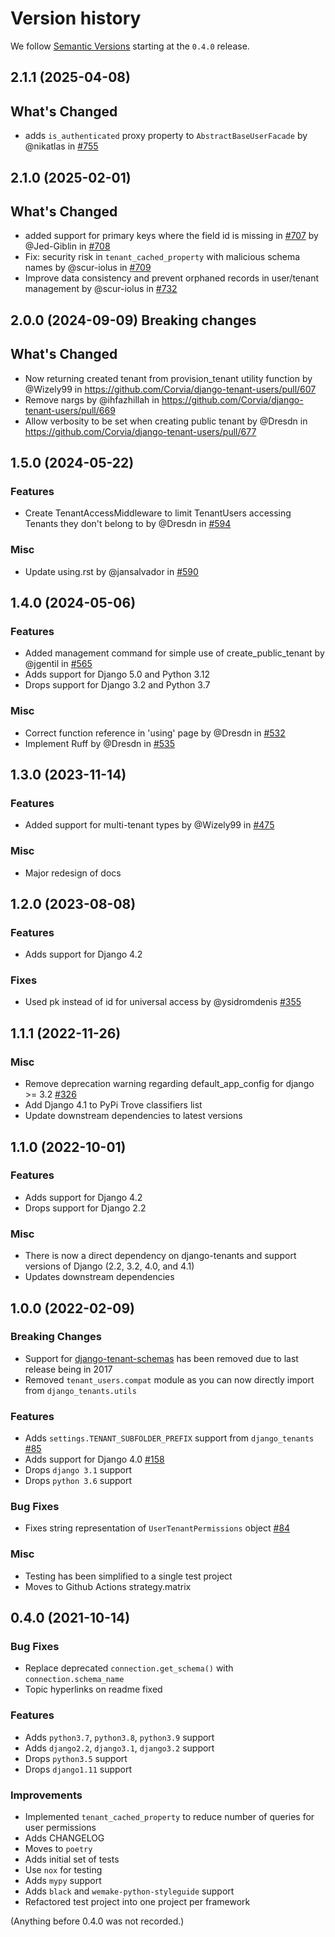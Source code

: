 # Version history

We follow [Semantic Versions](https://semver.org/) starting at the `0.4.0` release.

## 2.1.1 (2025-04-08)

## What's Changed
* adds `is_authenticated` proxy property to `AbstractBaseUserFacade` by @nikatlas in [#755](https://github.com/Corvia/django-tenant-users/pull/755)

## 2.1.0 (2025-02-01)

## What's Changed
* added support for primary keys where the field id is missing in [#707](https://github.com/Corvia/django-tenant-users/issues/707) by @Jed-Giblin in [#708](https://github.com/Corvia/django-tenant-users/pull/708)
* Fix: security risk in `tenant_cached_property` with malicious schema names by @scur-iolus in [#709](https://github.com/Corvia/django-tenant-users/pull/709)
* Improve data consistency and prevent orphaned records in user/tenant management by @scur-iolus in [#732](https://github.com/Corvia/django-tenant-users/pull/732)



## 2.0.0 (2024-09-09) Breaking changes

## What's Changed

* Now returning created tenant from provision_tenant utility function by @Wizely99 in https://github.com/Corvia/django-tenant-users/pull/607
* Remove nargs by @ihfazhillah in https://github.com/Corvia/django-tenant-users/pull/669
* Allow verbosity to be set when creating public tenant by @Dresdn in https://github.com/Corvia/django-tenant-users/pull/677


## 1.5.0 (2024-05-22)

### Features

* Create TenantAccessMiddleware to limit TenantUsers accessing Tenants they don't belong to by @Dresdn in [#594](https://github.com/Corvia/django-tenant-users/pull/594)

### Misc

* Update using.rst by @jansalvador in [#590](https://github.com/Corvia/django-tenant-users/pull/590)


## 1.4.0 (2024-05-06)

### Features
* Added management command for simple use of create_public_tenant by @jgentil in [#565](https://github.com/Corvia/django-tenant-users/pull/565)
* Adds support for Django 5.0 and Python 3.12
* Drops support for Django 3.2 and Python 3.7

### Misc

* Correct function reference in 'using' page by @Dresdn in [#532](https://github.com/Corvia/django-tenant-users/pull/532)
* Implement Ruff by @Dresdn in [#535](https://github.com/Corvia/django-tenant-users/pull/535)


## 1.3.0 (2023-11-14)

### Features

- Added support for multi-tenant types by @Wizely99 in [#475](https://github.com/Corvia/django-tenant-users/pull/475)

### Misc

- Major redesign of docs

## 1.2.0 (2023-08-08)

### Features

- Adds support for Django 4.2

### Fixes

- Used pk instead of id for universal access by @ysidromdenis [#355](https://github.com/Corvia/django-tenant-users/pull/357)

## 1.1.1 (2022-11-26)

### Misc

- Remove deprecation warning regarding default_app_config for django >= 3.2 [#326](https://github.com/Corvia/django-tenant-users/pull/326)
- Add Django 4.1 to PyPi Trove classifiers list
- Update downstream dependencies to latest versions

## 1.1.0 (2022-10-01)

### Features

- Adds support for Django 4.2
- Drops support for Django 2.2

### Misc

- There is now a direct dependency on django-tenants and support versions of Django (2.2, 3.2, 4.0, and 4.1)
- Updates downstream dependencies

## 1.0.0 (2022-02-09)

### Breaking Changes

- Support for [django-tenant-schemas](https://github.com/bernardopires/django-tenant-schemas) has been removed due to last release being in 2017
- Removed `tenant_users.compat` module as you can now directly import from `django_tenants.utils`

### Features

- Adds `settings.TENANT_SUBFOLDER_PREFIX` support from `django_tenants` [#85](https://github.com/Corvia/django-tenant-users/issues/85)
- Adds support for Django 4.0 [#158](https://github.com/Corvia/django-tenant-users/issues/158)
- Drops `django 3.1` support
- Drops `python 3.6` support

### Bug Fixes

- Fixes string representation of `UserTenantPermissions` object [#84](https://github.com/Corvia/django-tenant-users/issues/84)

### Misc

- Testing has been simplified to a single test project
- Moves to Github Actions strategy.matrix

## 0.4.0 (2021-10-14)

### Bug Fixes

- Replace deprecated `connection.get_schema()` with `connection.schema_name`
- Topic hyperlinks on readme fixed

### Features

- Adds `python3.7`, `python3.8`, `python3.9` support
- Adds `django2.2`, `django3.1`, `django3.2` support
- Drops `python3.5` support
- Drops `django1.11` support

### Improvements

- Implemented `tenant_cached_property` to reduce number of queries for user permissions
- Adds CHANGELOG
- Moves to `poetry`
- Adds initial set of tests
- Use `nox` for testing
- Adds `mypy` support
- Adds `black` and `wemake-python-styleguide` support
- Refactored test project into one project per framework

(Anything before 0.4.0 was not recorded.)
